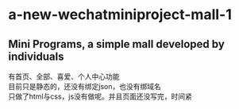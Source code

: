 # a-new-wechatminiproject-mall-1
## Mini Programs, a simple mall developed by individuals<br/>
有首页、全部、喜爱、个人中心功能<br/>
目前只是静态的，还没有绑定json，也没有绑域名<br/>
只做了html与css，js没有做呢。并且页面还没写完，时间紧<br/>


